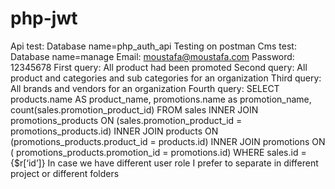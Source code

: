 # php-jwt
Api test:
Database name=php_auth_api
Testing on postman
Cms test:
Database name=manage
Email: moustafa@moustafa.com
Password: 12345678
First query:
All product had been promoted
Second query:
All product and categories and sub categories for an organization
Third query:
All brands and vendors for an organization
Fourth query:
SELECT products.name AS product_name, promotions.name as promotion_name, count(sales.promotion_product_id)
                    FROM sales
                    INNER JOIN promotions_products ON (sales.promotion_product_id = promotions_products.id)
                    INNER JOIN products ON (promotions_products.product_id = products.id)
                    INNER JOIN promotions ON ( promotions_products.promotion_id = promotions.id)
                    WHERE sales.id = {$r[‘id’]}
In case we have different user role I prefer to separate in different project or different folders
